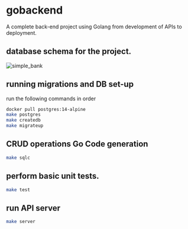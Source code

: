 # gobackend
A complete back-end project using Golang from development of APIs to deployment. 

## database schema for the project.

![simple_bank](https://user-images.githubusercontent.com/43909851/179456262-9748fac1-75b5-4a93-b9b2-1727423fca81.png)

## running migrations and DB set-up
run the following commands in order 
```sh
docker pull postgres:14-alpine
make postgres
make createdb
make migrateup
```
## CRUD operations Go Code generation
```sh
make sqlc
```
## perform basic unit tests.
```sh
make test
```
## run API server
```sh
make server
```
